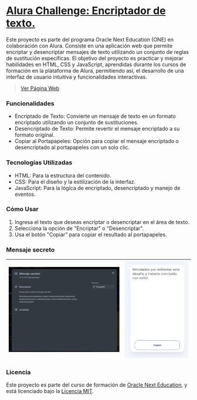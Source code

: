 # [Alura Challenge: Encriptador de texto.](https://cesarcarmona30.github.io/EncriptadorONE/)

Este proyecto es parte del programa Oracle Next Education (ONE) en colaboración con Alura. Consiste en una aplicación web que permite encriptar y desencriptar mensajes de texto utilizando un conjunto de reglas de sustitución específicas. El objetivo del proyecto es practicar y mejorar habilidades en HTML, CSS y JavaScript, aprendidas durante los cursos de formación en la plataforma de Alura, permitiendo así, el desarrollo de una interfaz de usuario intuitiva y funcionalidades interactivas.

> [Ver Página Web](https://cesarcarmona30.github.io/EncriptadorONE/)

### Funcionalidades

- Encriptado de Texto: Convierte un mensaje de texto en un formato encriptado utilizando un conjunto de sustituciones.
- Desencriptado de Texto: Permite revertir el mensaje encriptado a su formato original.
- Copiar al Portapapeles: Opción para copiar el mensaje encriptado o desencriptado al portapapeles con un solo clic.

### Tecnologías Utilizadas

- HTML: Para la estructura del contenido.
- CSS: Para el diseño y la estilización de la interfaz.
- JavaScript: Para la lógica de encriptado, desencriptado y manejo de eventos.

### Cómo Usar

1. Ingresa el texto que deseas encriptar o desencriptar en el área de texto.
2. Selecciona la opción de "Encriptar" o "Desencriptar".
3. Usa el botón "Copiar" para copiar el resultado al portapapeles.

### Mensaje secreto

| ![Mensaje secreto](./imgs/msj_cifrado.png) | ![Mensaje descifrado](./imgs/msj_descifrado.png) |
| :----------------------------------------: | :----------------------------------------------: |

### Licencia

Este proyecto es parte del curso de formación de [Oracle Next Education](https://www.oracle.com/mx/education/oracle-next-education/), y está licenciado bajo la [Licencia MIT](https://opensource.org/licenses/MIT).
